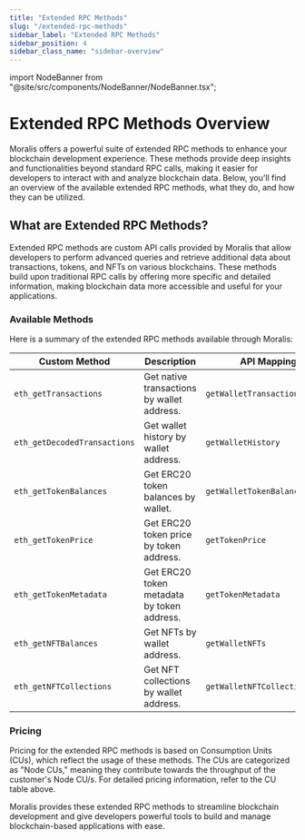 ```yaml
---
title: "Extended RPC Methods"
slug: "/extended-rpc-methods"
sidebar_label: "Extended RPC Methods"
sidebar_position: 4
sidebar_class_name: "sidebar-overview"
---
```


import NodeBanner from "@site/src/components/NodeBanner/NodeBanner.tsx";

# Extended RPC Methods Overview

Moralis offers a powerful suite of extended RPC methods to enhance your blockchain development experience. These methods provide deep insights and functionalities beyond standard RPC calls, making it easier for developers to interact with and analyze blockchain data. Below, you’ll find an overview of the available extended RPC methods, what they do, and how they can be utilized.

## What are Extended RPC Methods?

Extended RPC methods are custom API calls provided by Moralis that allow developers to perform advanced queries and retrieve additional data about transactions, tokens, and NFTs on various blockchains. These methods build upon traditional RPC calls by offering more specific and detailed information, making blockchain data more accessible and useful for your applications.

### Available Methods

Here is a summary of the extended RPC methods available through Moralis:

| Custom Method                | Description                                | API Mapping                   | CUs |
| ---------------------------- | ------------------------------------------ | ----------------------------- | --- |
| `eth_getTransactions`        | Get native transactions by wallet address. | `getWalletTransactions`       | 15  |
| `eth_getDecodedTransactions` | Get wallet history by wallet address.      | `getWalletHistory`            | 30  |
| `eth_getTokenBalances`       | Get ERC20 token balances by wallet.        | `getWalletTokenBalancesPrice` | 25  |
| `eth_getTokenPrice`          | Get ERC20 token price by token address.    | `getTokenPrice`               | 25  |
| `eth_getTokenMetadata`       | Get ERC20 token metadata by token address. | `getTokenMetadata`            | 8   |
| `eth_getNFTBalances`         | Get NFTs by wallet address.                | `getWalletNFTs`               | 20  |
| `eth_getNFTCollections`      | Get NFT collections by wallet address.     | `getWalletNFTCollections`     | 20  |

### Pricing

Pricing for the extended RPC methods is based on Consumption Units (CUs), which reflect the usage of these methods. The CUs are categorized as "Node CUs," meaning they contribute towards the throughput of the customer's Node CU/s. For detailed pricing information, refer to the CU table above.

Moralis provides these extended RPC methods to streamline blockchain development and give developers powerful tools to build and manage blockchain-based applications with ease.
